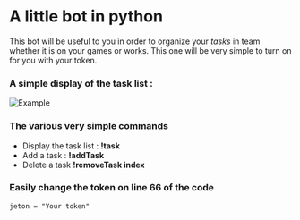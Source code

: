 # A little bot in python

This bot will be useful to you in order to organize your *tasks* in team whether it is on your games or works.
This one will be very simple to turn on for you with your token.

### A simple display of the task list :
![Example](https://nsa40.casimages.com/img/2020/06/19/mini_200619122039713689.png)

### The various very simple commands
* Display the task list : **!task**
* Add a task : **!addTask**
* Delete a task **!removeTask index**

### Easily change the token on line 66 of the code

  `jeton = "Your token"`
